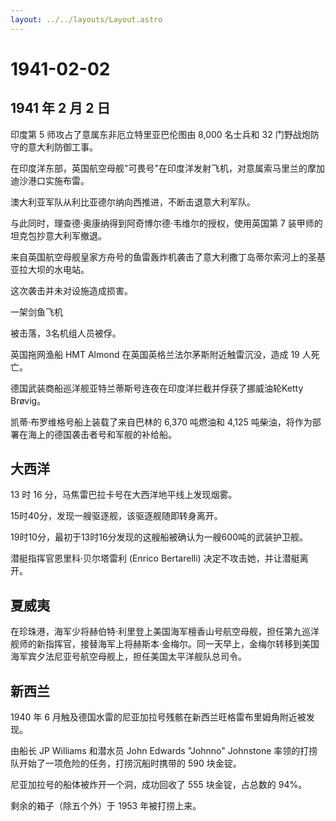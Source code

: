 ```yaml
---
layout: ../../layouts/Layout.astro
---
```


# 1941-02-02

## 1941 年 2 月 2 日

印度第 5 师攻占了意属东非厄立特里亚巴伦图由 8,000 名士兵和 32
门野战炮防守的意大利防御工事。

在印度洋东部，英国航空母舰"可畏号"在印度洋发射飞机，对意属索马里兰的摩加迪沙港口实施布雷。

澳大利亚军队从利比亚德尔纳向西推进，不断击退意大利军队。

与此同时，理查德·奥康纳得到阿奇博尔德·韦维尔的授权，使用英国第 7
装甲师的坦克包抄意大利军撤退。

来自英国航空母舰皇家方舟号的鱼雷轰炸机袭击了意大利撒丁岛蒂尔索河上的圣基亚拉大坝的水电站。

这次袭击并未对设施造成损害。

一架剑鱼飞机

被击落，3名机组人员被俘。

英国拖网渔船 HMT Almond 在英国英格兰法尔茅斯附近触雷沉没，造成 19
人死亡。

德国武装商船巡洋舰亚特兰蒂斯号连夜在印度洋拦截并俘获了挪威油轮Ketty
Brøvig。

凯蒂·布罗维格号船上装载了来自巴林的 6,370 吨燃油和 4,125
吨柴油，将作为部署在海上的德国袭击者号和军舰的补给船。

## 大西洋

13 时 16 分，马焦雷巴拉卡号在大西洋地平线上发现烟雾。

15时40分，发现一艘驱逐舰，该驱逐舰随即转身离开。

19时10分，最初于13时16分发现的这艘船被确认为一艘600吨的武装护卫舰。

潜艇指挥官恩里科·贝尔塔雷利 (Enrico Bertarelli)
决定不攻击她，并让潜艇离开。

## 夏威夷

在珍珠港，海军少将赫伯特·利里登上美国海军檀香山号航空母舰，担任第九巡洋舰师的新指挥官，接替海军上将赫斯本·金梅尔。同一天早上，金梅尔转移到美国海军宾夕法尼亚号航空母舰上，担任美国太平洋舰队总司令。

## 新西兰

1940 年 6
月触及德国水雷的尼亚加拉号残骸在新西兰旺格雷布里姆角附近被发现。

由船长 JP Williams 和潜水员 John Edwards "Johnno" Johnstone
率领的打捞队开始了一项危险的任务，打捞沉船时携带的 590 块金锭。

尼亚加拉号的船体被炸开一个洞，成功回收了 555 块金锭，占总数的 94%。

剩余的箱子（除五个外）于 1953 年被打捞上来。